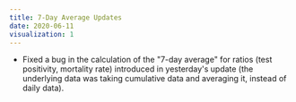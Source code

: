 ```yaml
---
title: 7-Day Average Updates
date: 2020-06-11
visualization: 1
---
```


- Fixed a bug in the calculation of the "7-day average" for ratios (test positivity, mortality rate) introduced in yesterday's update (the underlying data was taking cumulative data and averaging it, instead of daily data).
